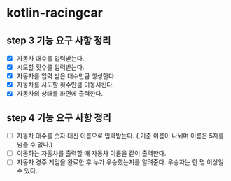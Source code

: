 # kotlin-racingcar

## step 3 기능 요구 사항 정리

- [x] 자동차 대수를 입력받는다.
- [x] 시도할 횟수를 입력받는다.
- [x] 자동차를 입력 받은 대수만큼 생성한다.
- [x] 자동차를 시도할 횟수만큼 이동시킨다.
- [x] 자동차의 상태를 화면에 출력한다.

## step 4 기능 요구 사항 정리
- [ ] 자동차 대수를 숫자 대신 이름으로 입력받는다. (,기준 이름이 나뉘며 이름은 5자를 넘을 수 없다.)
- [ ] 이동하는 자동차를 출력할 때 자동차 이름을 같이 출력한다.
- [ ] 자동차 경주 게임을 완료한 후 누가 우승했는지를 알려준다. 우승자는 한 명 이상일 수 있다.
